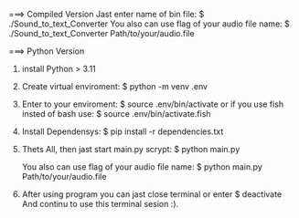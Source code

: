===> Compiled Version
Jast enter name of bin file:
    $ ./Sound_to_text_Converter
You also can use flag of your audio file name:
    $ ./Sound_to_text_Converter Path/to/your/audio.file

===> Python Version
1. install Python > 3.11
2. Create virtual enviroment:
    $ python -m venv .env
3. Enter to your enviroment:
    $ source .env/bin/activate
      or if you use fish insted of bash use:
    $ source .env/bin/activate.fish
4. Install Dependensys:
    $ pip install -r dependencies.txt
5. Thets All, then jast start main.py scrypt:
    $ python main.py

    You also can use flag of your audio file name:
    $ python main.py Path/to/your/audio.file

6. After using program you can jast close terminal or enter 
    $ deactivate  
   And continu to use this terminal sesion :).
